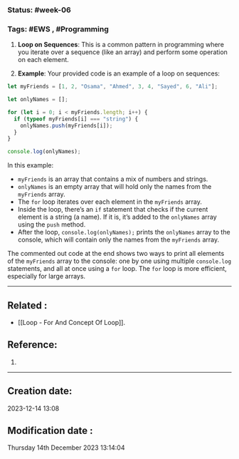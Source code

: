 
### Status: #week-06

### Tags: #EWS  , #Programming 



1. **Loop on Sequences**: This is a common pattern in programming where you iterate over a sequence (like an array) and perform some operation on each element.
    
2. **Example**: Your provided code is an example of a loop on sequences:
    

```javascript
let myFriends = [1, 2, "Osama", "Ahmed", 3, 4, "Sayed", 6, "Ali"];

let onlyNames = [];

for (let i = 0; i < myFriends.length; i++) {
  if (typeof myFriends[i] === "string") {
    onlyNames.push(myFriends[i]);
  }
}

console.log(onlyNames);
```

In this example:

- `myFriends` is an array that contains a mix of numbers and strings.
- `onlyNames` is an empty array that will hold only the names from the `myFriends` array.
- The `for` loop iterates over each element in the `myFriends` array.
- Inside the loop, there’s an `if` statement that checks if the current element is a string (a name). If it is, it’s added to the `onlyNames` array using the `push` method.
- After the loop, `console.log(onlyNames);` prints the `onlyNames` array to the console, which will contain only the names from the `myFriends` array.

The commented out code at the end shows two ways to print all elements of the `myFriends` array to the console: one by one using multiple `console.log` statements, and all at once using a `for` loop. The `for` loop is more efficient, especially for large arrays.


______________________________________________________________________


## Related : 

- [[Loop - For And Concept Of Loop]].

## Reference: 

1.  


---

  ## Creation date: 
  
  2023-12-14 13:08 
  
  
   ## Modification date :
   
   Thursday 14th December 2023 13:14:04